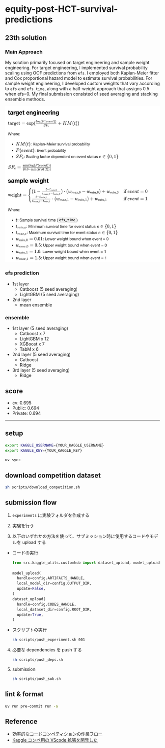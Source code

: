 # equity-post-HCT-survival-predictions

## 23th solution

### Main Approach

My solution primarily focused on target engineering and sample weight engineering. For target engineering, I implemented survival probability scaling using OOF predictions from `efs`. I employed both Kaplan-Meier fitter and Cox proportional hazard model to estimate survival probabilities.
For sample weight engineering, I developed custom weights that vary according to `efs` and `efs_time`, along with a half-weight approach that assigns 0.5 when efs=0.
My final submission consisted of seed averaging and stacking ensemble methods.

![alt text](solution.png)

### efs prediction

- 1st layer
  - Catboost (5 seed averaging)
  - LightGBM (5 seed averaging)
- 2nd layer
  - mean ensemble

### ensemble

- 1st layer (5 seed averaging)
  - Catboost x 7
  - LightGBM x 12
  - XGBoost x 7
  - TabM x 6
- 2nd layer (5 seed averaging)
  - Catboost
  - Ridge
- 3rd layer (5 seed averaging)
  - Ridge

## score

- cv: 0.695
- Public: 0.694
- Private: 0.694

---

## setup

```bash
export KAGGLE_USERNAME={YOUR_KAGGLE_USERNAME}
export KAGGLE_KEY={YOUR_KAGGLE_KEY}
```

```bash
uv sync
```

## download competition dataset

```bash
sh scripts/download_competition.sh
```

## submission flow

1. `experiments` に実験フォルダを作成する

2. 実験を行う

3. 以下のいずれかの方法を使って、サブミッション時に使用するコードやモデルを upload する

- コードの実行

  ```python
  from src.kaggle_utils.customhub import dataset_upload, model_upload

  model_upload(
    handle=config.ARTIFACTS_HANDLE,
    local_model_dir=config.OUTPUT_DIR,
    update=False,
  )
  dataset_upload(
    handle=config.CODES_HANDLE,
    local_dataset_dir=config.ROOT_DIR,
    update=True,
  )
  ```

- スクリプトの実行

  ```bash
  sh scripts/push_experiment.sh 001
  ```

4. 必要な dependencies を push する

   ```sh
   sh scripts/push_deps.sh
   ```

5. submission

   ```sh
   sh scripts/push_sub.sh
   ```

## lint & format

```bash
uv run pre-commit run -a
```

## Reference

- [効率的なコードコンペティションの作業フロー](https://ho.lc/blog/kaggle_code_submission/)
- [Kaggle コンペ用の VScode 拡張を開発した](https://ho.lc/blog/vscode_kaggle_extension/)
